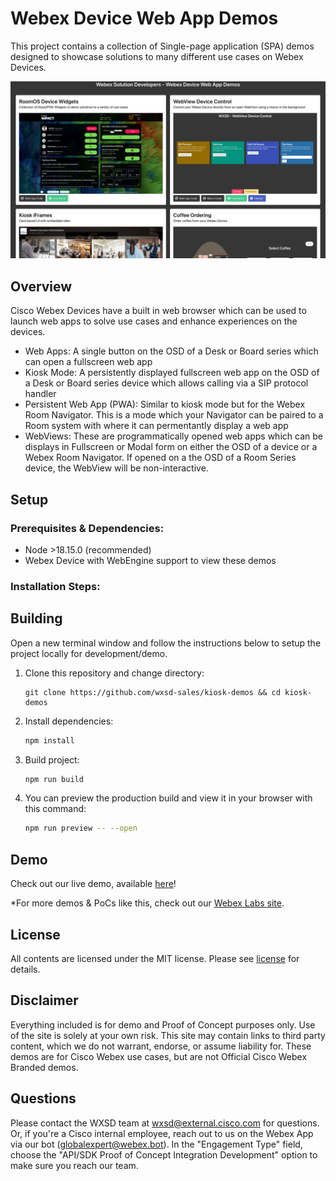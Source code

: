 # Webex Device Web App Demos

This project contains a collection of Single-page application (SPA) demos designed to showcase solutions to many different use cases on Webex Devices.

![Demo Home Page](static/images/home-screenshot.png)

## Overview

Cisco Webex Devices have a built in web browser which can be used to launch web apps to solve use cases and enhance experiences on the devices.

* Web Apps: A single button on the OSD of a Desk or Board series which can open a fullscreen web app
* Kiosk Mode: A persistently displayed fullscreen web app on the OSD of a Desk or Board series device which allows calling via a SIP protocol handler
* Persistent Web App (PWA): Similar to kiosk mode but for the Webex Room Navigator. This is a mode which your Navigator can be paired to a Room system with where it can permentantly display a web app
* WebViews: These are programmatically opened web apps which can be displays in Fullscreen or Modal form on either the OSD of a device or a Webex Room Navigator. If opened on a the OSD of a Room Series device, the WebView will be non-interactive.




## Setup

### Prerequisites & Dependencies: 

- Node >18.15.0 (recommended)
- Webex Device with WebEngine support to view these demos


### Installation Steps:


## Building

Open a new terminal window and follow the instructions below to setup the project locally for development/demo.

1. Clone this repository and change directory:
    ```
    git clone https://github.com/wxsd-sales/kiosk-demos && cd kiosk-demos
    ```


2. Install dependencies:
    ```bash
    npm install
    ```

3. Build project:
    ```bash
    npm run build
    ```

4. You can preview the production build and view it in your browser with this command:
    ```bash
    npm run preview -- --open
    ```


## Demo

Check out our live demo, available [here](https://wxsd-sales.github.io/kiosk-demos)!

<!-- Keep the following statement -->
*For more demos & PoCs like this, check out our [Webex Labs site](https://collabtoolbox.cisco.com/webex-labs).


## License

All contents are licensed under the MIT license. Please see [license](LICENSE) for details.

## Disclaimer

 Everything included is for demo and Proof of Concept purposes only. Use of the site is solely at your own risk. This site may contain links to third party content, which we do not warrant, endorse, or assume liability for. These demos are for Cisco Webex use cases, but are not Official Cisco Webex Branded demos.


## Questions
Please contact the WXSD team at [wxsd@external.cisco.com](mailto:wxsd@external.cisco.com?subject=kiosk-demos) for questions. Or, if you're a Cisco internal employee, reach out to us on the Webex App via our bot (globalexpert@webex.bot). In the "Engagement Type" field, choose the "API/SDK Proof of Concept Integration Development" option to make sure you reach our team. 